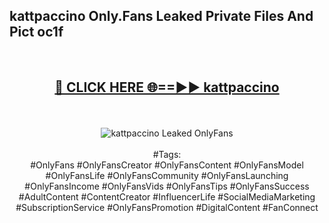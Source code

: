 <h2>kattpaccino Only.Fans Leaked Private Files And Pict oc1f</h2>
<br>
<div align="center">
<h2><a href="https://mediafiles.top/kattpaccino" rel="nofollow">🔴 CLICK HERE 🌐==►► kattpaccino</a></h2>
<br>
<br>
<a href="https://mediafiles.top/kattpaccino" rel="nofollow" data-target="animated-image.originalLink"><img src="https://i.ibb.co.com/WyWwxjT/player-gif2.gif" alt="kattpaccino Leaked OnlyFans" style="max-width: 100%; display: inline-block;" data-target="animated-image.originalImage"></a>
<br><br>
#Tags:
<br>
#OnlyFans #OnlyFansCreator #OnlyFansContent #OnlyFansModel #OnlyFansLife #OnlyFansCommunity #OnlyFansLaunching #OnlyFansIncome #OnlyFansVids #OnlyFansTips #OnlyFansSuccess #AdultContent #ContentCreator #InfluencerLife #SocialMediaMarketing #SubscriptionService #OnlyFansPromotion #DigitalContent #FanConnect
</div>
<br>
